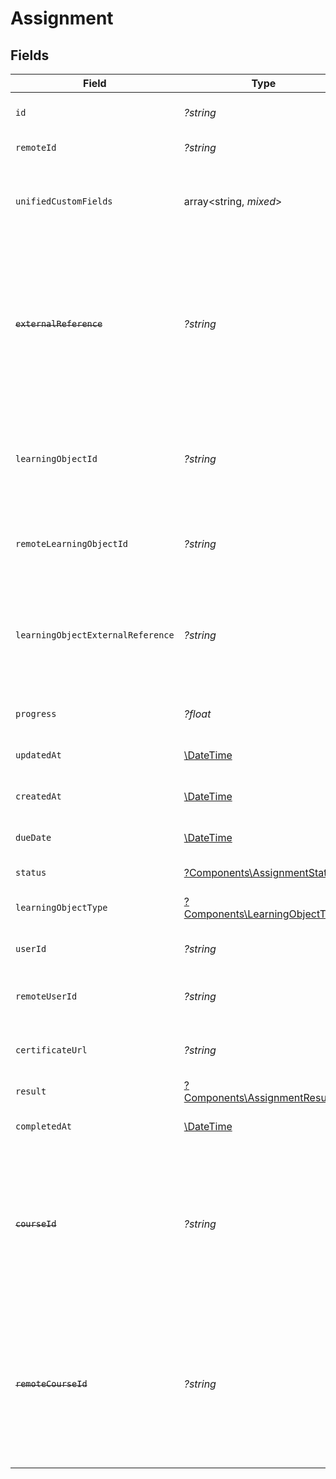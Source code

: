 # Assignment


## Fields

| Field                                                                                                                                                                                         | Type                                                                                                                                                                                          | Required                                                                                                                                                                                      | Description                                                                                                                                                                                   | Example                                                                                                                                                                                       |
| --------------------------------------------------------------------------------------------------------------------------------------------------------------------------------------------- | --------------------------------------------------------------------------------------------------------------------------------------------------------------------------------------------- | --------------------------------------------------------------------------------------------------------------------------------------------------------------------------------------------- | --------------------------------------------------------------------------------------------------------------------------------------------------------------------------------------------- | --------------------------------------------------------------------------------------------------------------------------------------------------------------------------------------------- |
| `id`                                                                                                                                                                                          | *?string*                                                                                                                                                                                     | :heavy_minus_sign:                                                                                                                                                                            | The ID associated with this assignment                                                                                                                                                        | 123456                                                                                                                                                                                        |
| `remoteId`                                                                                                                                                                                    | *?string*                                                                                                                                                                                     | :heavy_minus_sign:                                                                                                                                                                            | Provider's unique identifier                                                                                                                                                                  | 8187e5da-dc77-475e-9949-af0f1fa4e4e3                                                                                                                                                          |
| `unifiedCustomFields`                                                                                                                                                                         | array<string, *mixed*>                                                                                                                                                                        | :heavy_minus_sign:                                                                                                                                                                            | Custom Unified Fields configured in your StackOne project                                                                                                                                     | {<br/>"my_project_custom_field_1": "REF-1236",<br/>"my_project_custom_field_2": "some other value"<br/>}                                                                                      |
| ~~`externalReference`~~                                                                                                                                                                       | *?string*                                                                                                                                                                                     | :heavy_minus_sign:                                                                                                                                                                            | : warning: ** DEPRECATED **: This will be removed in a future release, please migrate away from it as soon as possible.<br/><br/>The external reference associated with this assignment       | e3gd34-23tr21-er234-345er56                                                                                                                                                                   |
| `learningObjectId`                                                                                                                                                                            | *?string*                                                                                                                                                                                     | :heavy_minus_sign:                                                                                                                                                                            | The learning_object_id associated with this assignment. This is not required unless specified in an integration.                                                                              | e3gd34-23tr21-er234-345er56                                                                                                                                                                   |
| `remoteLearningObjectId`                                                                                                                                                                      | *?string*                                                                                                                                                                                     | :heavy_minus_sign:                                                                                                                                                                            | Provider's unique identifier of the learning object related to the assignment                                                                                                                 | e3cb55bf-aa84-466e-a6c1-b8302b257a49                                                                                                                                                          |
| `learningObjectExternalReference`                                                                                                                                                             | *?string*                                                                                                                                                                                     | :heavy_minus_sign:                                                                                                                                                                            | The external reference of the learning object associated with this assignment, this is the main identifier for creating assignments.                                                          | learning-content-123                                                                                                                                                                          |
| `progress`                                                                                                                                                                                    | *?float*                                                                                                                                                                                      | :heavy_minus_sign:                                                                                                                                                                            | The progress associated with this assigment                                                                                                                                                   | 40                                                                                                                                                                                            |
| `updatedAt`                                                                                                                                                                                   | [\DateTime](https://www.php.net/manual/en/class.datetime.php)                                                                                                                                 | :heavy_minus_sign:                                                                                                                                                                            | The date the assignment was last updated                                                                                                                                                      | 2021-07-21T14:00:00.000Z                                                                                                                                                                      |
| `createdAt`                                                                                                                                                                                   | [\DateTime](https://www.php.net/manual/en/class.datetime.php)                                                                                                                                 | :heavy_minus_sign:                                                                                                                                                                            | The date the assignment was created                                                                                                                                                           | 2021-07-21T14:00:00.000Z                                                                                                                                                                      |
| `dueDate`                                                                                                                                                                                     | [\DateTime](https://www.php.net/manual/en/class.datetime.php)                                                                                                                                 | :heavy_minus_sign:                                                                                                                                                                            | The date the assignment is due to be completed                                                                                                                                                | 2021-07-21T14:00:00.000Z                                                                                                                                                                      |
| `status`                                                                                                                                                                                      | [?Components\AssignmentStatus](../../Models/Components/AssignmentStatus.md)                                                                                                                   | :heavy_minus_sign:                                                                                                                                                                            | The status of the assignment                                                                                                                                                                  |                                                                                                                                                                                               |
| `learningObjectType`                                                                                                                                                                          | [?Components\LearningObjectType](../../Models/Components/LearningObjectType.md)                                                                                                               | :heavy_minus_sign:                                                                                                                                                                            | The learning object type of the assignment                                                                                                                                                    |                                                                                                                                                                                               |
| `userId`                                                                                                                                                                                      | *?string*                                                                                                                                                                                     | :heavy_minus_sign:                                                                                                                                                                            | The user ID associated with this assignment                                                                                                                                                   | c28xyrc55866bvuv                                                                                                                                                                              |
| `remoteUserId`                                                                                                                                                                                | *?string*                                                                                                                                                                                     | :heavy_minus_sign:                                                                                                                                                                            | Provider's unique identifier of the user related to the assignment                                                                                                                            | e3cb75bf-aa84-466e-a6c1-b8322b257a48                                                                                                                                                          |
| `certificateUrl`                                                                                                                                                                              | *?string*                                                                                                                                                                                     | :heavy_minus_sign:                                                                                                                                                                            | The certification URL associated with this assignment                                                                                                                                         | https://example.com/certificate/12345                                                                                                                                                         |
| `result`                                                                                                                                                                                      | [?Components\AssignmentResult1](../../Models/Components/AssignmentResult1.md)                                                                                                                 | :heavy_minus_sign:                                                                                                                                                                            | The result of the assignment                                                                                                                                                                  |                                                                                                                                                                                               |
| `completedAt`                                                                                                                                                                                 | [\DateTime](https://www.php.net/manual/en/class.datetime.php)                                                                                                                                 | :heavy_minus_sign:                                                                                                                                                                            | The date the content was completed                                                                                                                                                            | 2021-07-21T14:00:00.000Z                                                                                                                                                                      |
| ~~`courseId`~~                                                                                                                                                                                | *?string*                                                                                                                                                                                     | :heavy_minus_sign:                                                                                                                                                                            | : warning: ** DEPRECATED **: This will be removed in a future release, please migrate away from it as soon as possible.<br/><br/>The course ID associated with this assignment                | 16873-ENG-1                                                                                                                                                                                   |
| ~~`remoteCourseId`~~                                                                                                                                                                          | *?string*                                                                                                                                                                                     | :heavy_minus_sign:                                                                                                                                                                            | : warning: ** DEPRECATED **: This will be removed in a future release, please migrate away from it as soon as possible.<br/><br/>Provider's unique identifier of the course related to the assignment | e3cb75bf-aa84-466e-a6c1-b8322b257a48                                                                                                                                                          |